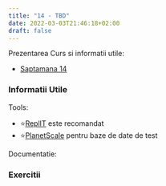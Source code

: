 ```yaml
---
title: "14 - TBD"
date: 2022-03-03T21:46:18+02:00
draft: false
---
```


Prezentarea Curs si informatii utile:

* [Saptamana 14](https://profs.info.uaic.ro/~busaco/teach/courses/web/web-film.html#week14)



### Informatii Utile

Tools:

* ⭐[ReplIT](https://replit.com/) este recomandat
* ⭐[PlanetScale](https://planetscale.com/) pentru baze de date de test

Documentatie:


### Exercitii

